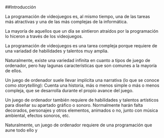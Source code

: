 ##Introducción

La programación de videojuegos es, al mismo tiempo, una de las tareas más atractivas y una de las más complejas de la informática.

La mayoría de aquellos que un día se sintieron atraídos por la programación lo hiceron a través de los videojuegos. 



La programación de videojuegos es una tarea compleja porque requiere de una variadad de habilidades y talentos  muy amplia.

Naturalmente, existe una variedad infinita en cuanto a tipos de juego de ordenador, pero hay lagunas características que son comunes a la mayoría de ellos.

Un juego de ordenador suele llevar implícita una narrativa (lo que se conoce como *storytelling*): Cuenta una historia, más o menos simple o más o menos compleja, que se desarrolla durante el propio avance del juego.

Un juego de ordenador también requiere de habilidades y talentos artísticos para diseñar su apartado gráfico o sonoro. Normalmente harán falta decorados, personajes y otros elementos, animados o no, junto con música ambiental, efectos sonoros, etc.

Naturalmente, un juego de ordenador requiere de una programación que aune todo ello y 
